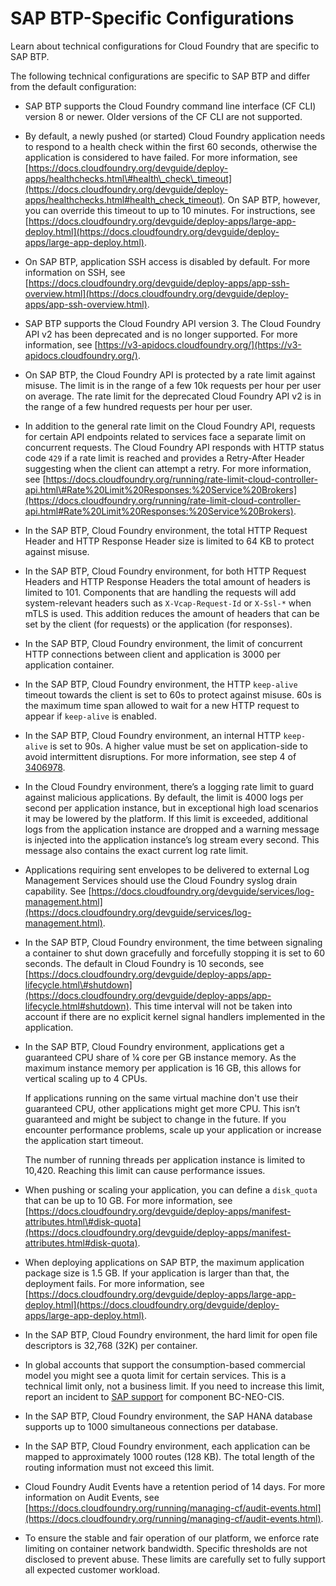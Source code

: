 <!-- loio9809fa4f02cb4696baea5c23d6eaac94 -->

# SAP BTP-Specific Configurations

Learn about technical configurations for Cloud Foundry that are specific to SAP BTP.



The following technical configurations are specific to SAP BTP and differ from the default configuration:

-   SAP BTP supports the Cloud Foundry command line interface \(CF CLI\) version 8 or newer. Older versions of the CF CLI are not supported.

-   By default, a newly pushed \(or started\) Cloud Foundry application needs to respond to a health check within the first 60 seconds, otherwise the application is considered to have failed. For more information, see [https://docs.cloudfoundry.org/devguide/deploy-apps/healthchecks.html\#health\_check\_timeout](https://docs.cloudfoundry.org/devguide/deploy-apps/healthchecks.html#health_check_timeout). On SAP BTP, however, you can override this timeout to up to 10 minutes. For instructions, see [https://docs.cloudfoundry.org/devguide/deploy-apps/large-app-deploy.html](https://docs.cloudfoundry.org/devguide/deploy-apps/large-app-deploy.html).

-   On SAP BTP, application SSH access is disabled by default. For more information on SSH, see [https://docs.cloudfoundry.org/devguide/deploy-apps/app-ssh-overview.html](https://docs.cloudfoundry.org/devguide/deploy-apps/app-ssh-overview.html).

-   SAP BTP supports the Cloud Foundry API version 3. The Cloud Foundry API v2 has been deprecated and is no longer supported. For more information, see [https://v3-apidocs.cloudfoundry.org/](https://v3-apidocs.cloudfoundry.org/).

-   On SAP BTP, the Cloud Foundry API is protected by a rate limit against misuse. The limit is in the range of a few 10k requests per hour per user on average. The rate limit for the deprecated Cloud Foundry API v2 is in the range of a few hundred requests per hour per user.

-   In addition to the general rate limit on the Cloud Foundry API, requests for certain API endpoints related to services face a separate limit on concurrent requests. The Cloud Foundry API responds with HTTP status code `429` if a rate limit is reached and provides a Retry-After Header suggesting when the client can attempt a retry. For more information, see [https://docs.cloudfoundry.org/running/rate-limit-cloud-controller-api.html\#Rate%20Limit%20Responses:%20Service%20Brokers](https://docs.cloudfoundry.org/running/rate-limit-cloud-controller-api.html#Rate%20Limit%20Responses:%20Service%20Brokers).

-   In the SAP BTP, Cloud Foundry environment, the total HTTP Request Header and HTTP Response Header size is limited to 64 KB to protect against misuse.

-   In the SAP BTP, Cloud Foundry environment, for both HTTP Request Headers and HTTP Response Headers the total amount of headers is limited to 101. Components that are handling the requests will add system-relevant headers such as `X-Vcap-Request-Id` or `X-Ssl-*` when mTLS is used. This addition reduces the amount of headers that can be set by the client \(for requests\) or the application \(for responses\).

-   In the SAP BTP, Cloud Foundry environment, the limit of concurrent HTTP connections between client and application is 3000 per application container.

-   In the SAP BTP, Cloud Foundry environment, the HTTP `keep-alive` timeout towards the client is set to 60s to protect against misuse. 60s is the maximum time span allowed to wait for a new HTTP request to appear if `keep-alive` is enabled.

-   In the SAP BTP, Cloud Foundry environment, an internal HTTP `keep-alive` is set to 90s. A higher value must be set on application-side to avoid intermittent disruptions. For more information, see step 4 of [3406978](https://me.sap.com/notes/3406978).

-   In the Cloud Foundry environment, there’s a logging rate limit to guard against malicious applications. By default, the limit is 4000 logs per second per application instance, but in exceptional high load scenarios it may be lowered by the platform. If this limit is exceeded, additional logs from the application instance are dropped and a warning message is injected into the application instance’s log stream every second. This message also contains the exact current log rate limit.

-   Applications requiring sent envelopes to be delivered to external Log Management Services should use the Cloud Foundry syslog drain capability. See [https://docs.cloudfoundry.org/devguide/services/log-management.html](https://docs.cloudfoundry.org/devguide/services/log-management.html).

-   In the SAP BTP, Cloud Foundry environment, the time between signaling a container to shut down gracefully and forcefully stopping it is set to 60 seconds. The default in Cloud Foundry is 10 seconds, see [https://docs.cloudfoundry.org/devguide/deploy-apps/app-lifecycle.html\#shutdown](https://docs.cloudfoundry.org/devguide/deploy-apps/app-lifecycle.html#shutdown). This time interval will not be taken into account if there are no explicit kernel signal handlers implemented in the application.

-   In the SAP BTP, Cloud Foundry environment, applications get a guaranteed CPU share of ¼ core per GB instance memory. As the maximum instance memory per application is 16 GB, this allows for vertical scaling up to 4 CPUs.

    If applications running on the same virtual machine don't use their guaranteed CPU, other applications might get more CPU. This isn’t guaranteed and might be subject to change in the future. If you encounter performance problems, scale up your application or increase the application start timeout.

    The number of running threads per application instance is limited to 10,420. Reaching this limit can cause performance issues.

-   When pushing or scaling your application, you can define a `disk_quota` that can be up to 10 GB. For more information, see [https://docs.cloudfoundry.org/devguide/deploy-apps/manifest-attributes.html\#disk-quota](https://docs.cloudfoundry.org/devguide/deploy-apps/manifest-attributes.html#disk-quota).

-   When deploying applications on SAP BTP, the maximum application package size is 1.5 GB. If your application is larger than that, the deployment fails. For more information, see [https://docs.cloudfoundry.org/devguide/deploy-apps/large-app-deploy.html](https://docs.cloudfoundry.org/devguide/deploy-apps/large-app-deploy.html).

-   In the SAP BTP, Cloud Foundry environment, the hard limit for open file descriptors is 32,768 \(32K\) per container.

-   In global accounts that support the consumption-based commercial model you might see a quota limit for certain services. This is a technical limit only, not a business limit. If you need to increase this limit, report an incident to [SAP support](https://support.sap.com/en/index.html) for component BC-NEO-CIS.

-   In the SAP BTP, Cloud Foundry environment, the SAP HANA database supports up to 1000 simultaneous connections per database.

-   In the SAP BTP, Cloud Foundry environment, each application can be mapped to approximately 1000 routes \(128 KB\). The total length of the routing information must not exceed this limit.

-   Cloud Foundry Audit Events have a retention period of 14 days. For more information on Audit Events, see [https://docs.cloudfoundry.org/running/managing-cf/audit-events.html](https://docs.cloudfoundry.org/running/managing-cf/audit-events.html).

-   To ensure the stable and fair operation of our platform, we enforce rate limiting on container network bandwidth. Specific thresholds are not disclosed to prevent abuse. These limits are carefully set to fully support all expected customer workload.


